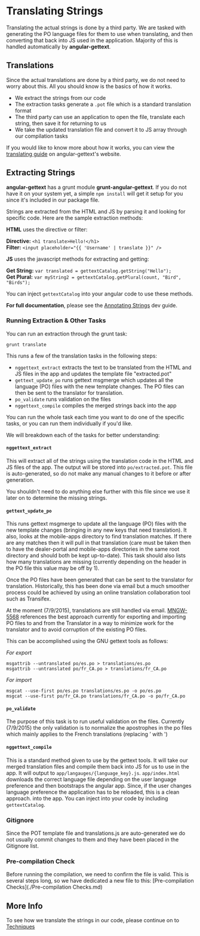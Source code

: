 # Translating Strings

Translating the actual strings is done by a third party. We are tasked with generating the PO language files for them to use 
when translating, and then converting that back into JS used in the application. Majority of this is handled 
automatically by __angular-gettext__.


## Translations

Since the actual translations are done by a third party, we do not need to worry about this. All you should know is 
the basics of how it works.

- We extract the strings from our code
- The extraction tasks generate a `.pot` file which is a standard translation format
- The third party can use an application to open the file, translate each string, then save it for returning to us
- We take the updated translation file and convert it to JS array through our compilation tasks

If you would like to know more about how it works, you can view the 
[translating guide](http://angular-gettext.rocketeer.be/dev-guide/translate/) on angular-gettext's website.



## Extracting Strings

__angular-gettext__ has a grunt module __grunt-angular-gettext__. If you do not have it on your system yet, a 
simple `npm install` will get it setup for you since it's included in our package file.

Strings are extracted from the HTML and JS by parsing it and looking for specific code. Here are the sample extraction 
methods:

__HTML__ uses the directive or filter:

__Directive:__  `<h1 translate>Hello!</h1>`<br>
__Filter:__ `<input placeholder="{{ 'Username' | translate }}" />`

__JS__ uses the javascript methods for extracting and getting:

__Get String:__ `var translated = gettextCatalog.getString("Hello");`<br>
__Get Plural:__ `var myString2 = gettextCatalog.getPlural(count, "Bird", "Birds");`

You can inject `gettextCatalog` into your angular code to use these methods.

__For full documentation__, please see the [Annotating Strings](http://angular-gettext.rocketeer.be/dev-guide/annotate/) 
dev guide.


### Running Extraction & Other Tasks

You can run an extraction through the grunt task:

`grunt translate`

This runs a few of the translation tasks in the following steps:

- `nggettext_extract` extracts the text to be translated from the HTML and JS files in the app and updates the
  template file "extracted.pot"
- `gettext_update_po` runs gettext msgmerge which updates all the language (PO) files with the new template changes.
  The PO files can then be sent to the translator for translation.
- `po_validate` runs validation on the files  
- `nggettext_compile` compiles the merged strings back into the app

You can run the whole task each time you want to do one of the specific tasks, or you can run them individually if 
you'd like.

We will breakdown each of the tasks for better understanding:


#### `nggettext_extract`

This will extract all of the strings using the translation code in the HTML and JS files of the app. The output will be 
stored into `po/extracted.pot`. This file is auto-generated, so do not make any manual changes to it before or after 
generation.

You shouldn't need to do anything else further with this file since we use it later on to determine the missing strings.

#### `gettext_update_po`

This runs gettext msgmerge to update all the language (PO) files with the new template changes (bringing in any new
keys that need translation). It also, looks at the mobile-apps directory to find translation matches. If there are any 
matches then it will pull in that translation (care must be taken then to have the dealer-portal and
mobile-apps directories in the same root directory and should both be kept up-to-date). This task should also lists
how many translations are missing (currently depending on the header in the PO file this value may be off by 1).

Once the PO files have been generated that can be sent to the translator for translation. Historically, this has been
done via email but a much smoother process could be achieved by using an online translation collaboration tool such
as Transifex.

At the moment (7/9/2015), translations are still handled via email.
[MNGW-5568](https://tardis.discoverdsc.com/browse/MNGW-5568) references
the best approach currently for exporting and importing PO files to and from
the Translator in a way to minimize work for the translator and to avoid
corruption of the existing PO files.

This can be accomplished using the GNU gettext tools as follows:

*For export*

    msgattrib --untranslated po/es.po > translations/es.po
    msgattrib --untranslated po/fr_CA.po > translations/fr_CA.po

*For import*

    msgcat --use-first po/es.po translations/es.po -o po/es.po
    msgcat --use-first po/fr_CA.po translations/fr_CA.po -o po/fr_CA.po

#### `po_validate`

The purpose of this task is to run useful validation on the files.
Currently (7/9/2015) the only validation is to normalize the apostrophes
in the po files which mainly applies to the French translations
(replacing ’ with ')

#### `nggettext_compile`

This is a standard method given to use by the gettext tools. It will take our merged translation files and compile them 
back into JS for us to use in the app. It will output to `app/langauges/{language_key}.js`. `app/index.html` downloads
the correct language file depending on the user language preference and then bootstraps the angular app. Since,
if the user changes language preference the application has to be reloaded, this is a clean approach.
into the app. You can inject into your code by including `gettextCatalog`.

### Gitignore

Since the POT template file and translations.js are auto-generated we do not usually commit changes to them
and they have been placed in the Gitignore list.

### Pre-compilation Check

Before running the compilation, we need to confirm the file is valid. This is several steps long, so we have dedicated 
a new file to this: [Pre-compilation Checks](./Pre-compilation Checks.md)

## More Info

To see how we translate the strings in our code, please continue on to [Techniques](./3.%20Techniques.md)
